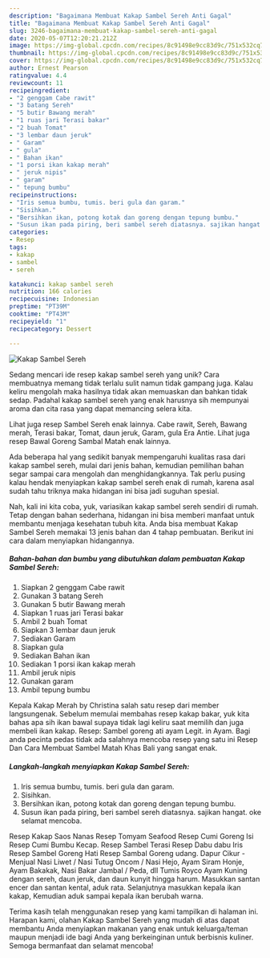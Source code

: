 ```yaml
---
description: "Bagaimana Membuat Kakap Sambel Sereh Anti Gagal"
title: "Bagaimana Membuat Kakap Sambel Sereh Anti Gagal"
slug: 3246-bagaimana-membuat-kakap-sambel-sereh-anti-gagal
date: 2020-05-07T12:20:21.212Z
image: https://img-global.cpcdn.com/recipes/8c91498e9cc83d9c/751x532cq70/kakap-sambel-sereh-foto-resep-utama.jpg
thumbnail: https://img-global.cpcdn.com/recipes/8c91498e9cc83d9c/751x532cq70/kakap-sambel-sereh-foto-resep-utama.jpg
cover: https://img-global.cpcdn.com/recipes/8c91498e9cc83d9c/751x532cq70/kakap-sambel-sereh-foto-resep-utama.jpg
author: Ernest Pearson
ratingvalue: 4.4
reviewcount: 11
recipeingredient:
- "2 genggam Cabe rawit"
- "3 batang Sereh"
- "5 butir Bawang merah"
- "1 ruas jari Terasi bakar"
- "2 buah Tomat"
- "3 lembar daun jeruk"
- " Garam"
- " gula"
- " Bahan ikan"
- "1 porsi ikan kakap merah"
- " jeruk nipis"
- " garam"
- " tepung bumbu"
recipeinstructions:
- "Iris semua bumbu, tumis. beri gula dan garam."
- "Sisihkan."
- "Bersihkan ikan, potong kotak dan goreng dengan tepung bumbu."
- "Susun ikan pada piring, beri sambel sereh diatasnya. sajikan hangat. oke selamat mencoba."
categories:
- Resep
tags:
- kakap
- sambel
- sereh

katakunci: kakap sambel sereh 
nutrition: 166 calories
recipecuisine: Indonesian
preptime: "PT39M"
cooktime: "PT43M"
recipeyield: "1"
recipecategory: Dessert

---
```



![Kakap Sambel Sereh](https://img-global.cpcdn.com/recipes/8c91498e9cc83d9c/751x532cq70/kakap-sambel-sereh-foto-resep-utama.jpg)

Sedang mencari ide resep kakap sambel sereh yang unik? Cara membuatnya memang tidak terlalu sulit namun tidak gampang juga. Kalau keliru mengolah maka hasilnya tidak akan memuaskan dan bahkan tidak sedap. Padahal kakap sambel sereh yang enak harusnya sih mempunyai aroma dan cita rasa yang dapat memancing selera kita.

Lihat juga resep Sambel Sereh enak lainnya. Cabe rawit, Sereh, Bawang merah, Terasi bakar, Tomat, daun jeruk, Garam, gula Era Antie. Lihat juga resep Bawal Goreng Sambal Matah enak lainnya.

Ada beberapa hal yang sedikit banyak mempengaruhi kualitas rasa dari kakap sambel sereh, mulai dari jenis bahan, kemudian pemilihan bahan segar sampai cara mengolah dan menghidangkannya. Tak perlu pusing kalau hendak menyiapkan kakap sambel sereh enak di rumah, karena asal sudah tahu triknya maka hidangan ini bisa jadi suguhan spesial.


Nah, kali ini kita coba, yuk, variasikan kakap sambel sereh sendiri di rumah. Tetap dengan bahan sederhana, hidangan ini bisa memberi manfaat untuk membantu menjaga kesehatan tubuh kita. Anda bisa membuat Kakap Sambel Sereh memakai 13 jenis bahan dan 4 tahap pembuatan. Berikut ini cara dalam menyiapkan hidangannya.

<!--inarticleads1-->

##### Bahan-bahan dan bumbu yang dibutuhkan dalam pembuatan Kakap Sambel Sereh:

1. Siapkan 2 genggam Cabe rawit
1. Gunakan 3 batang Sereh
1. Gunakan 5 butir Bawang merah
1. Siapkan 1 ruas jari Terasi bakar
1. Ambil 2 buah Tomat
1. Siapkan 3 lembar daun jeruk
1. Sediakan  Garam
1. Siapkan  gula
1. Sediakan  Bahan ikan
1. Sediakan 1 porsi ikan kakap merah
1. Ambil  jeruk nipis
1. Gunakan  garam
1. Ambil  tepung bumbu


Kepala Kakap Merah by Christina salah satu resep dari member langsungenak. Sebelum memulai membahas resep kakap bakar, yuk kita bahas apa sih ikan bawal supaya tidak lagi keliru saat memilih dan juga membeli ikan kakap. Resep: Sambel goreng ati ayam Legit. in Ayam. Bagi anda pecinta pedas tidak ada salahnya mencoba resep yang satu ini Resep Dan Cara Membuat Sambel Matah Khas Bali yang sangat enak. 

<!--inarticleads2-->

##### Langkah-langkah menyiapkan Kakap Sambel Sereh:

1. Iris semua bumbu, tumis. beri gula dan garam.
1. Sisihkan.
1. Bersihkan ikan, potong kotak dan goreng dengan tepung bumbu.
1. Susun ikan pada piring, beri sambel sereh diatasnya. sajikan hangat. oke selamat mencoba.


Resep Kakap Saos Nanas Resep Tomyam Seafood Resep Cumi Goreng Isi Resep Cumi Bumbu Kecap. Resep Sambel Terasi Resep Dabu dabu Iris Resep Sambel Goreng Hati Resep Sambal Goreng udang. Dapur Cikur - Menjual Nasi Liwet / Nasi Tutug Oncom / Nasi Hejo, Ayam Siram Honje, Ayam Bakakak, Nasi Bakar Jambal / Peda, dll Tumis Royco Ayam Kuning dengan sereh, daun jeruk, dan daun kunyit hingga harum. Masukkan santan encer dan santan kental, aduk rata. Selanjutnya masukkan kepala ikan kakap, Kemudian aduk sampai kepala ikan berubah warna. 

Terima kasih telah menggunakan resep yang kami tampilkan di halaman ini. Harapan kami, olahan Kakap Sambel Sereh yang mudah di atas dapat membantu Anda menyiapkan makanan yang enak untuk keluarga/teman maupun menjadi ide bagi Anda yang berkeinginan untuk berbisnis kuliner. Semoga bermanfaat dan selamat mencoba!
